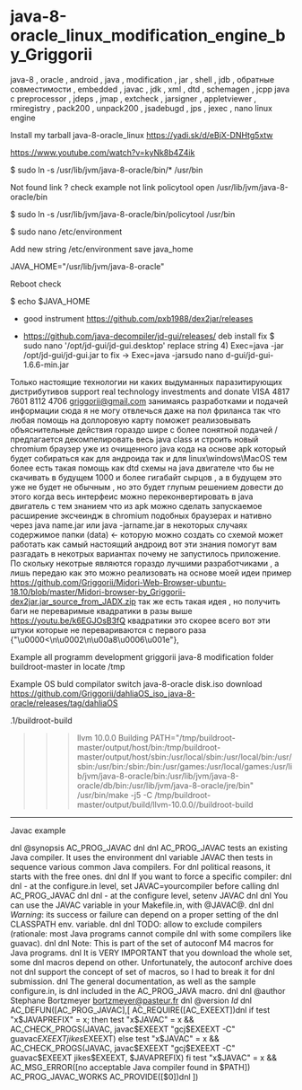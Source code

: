 # java-8-oracle_linux_modification_engine_by_Griggorii
java-8 , oracle , android , java , modification , jar , shell , jdb , обратные совместимости , embedded , javac , jdk , xml , dtd , schemagen , jcpp java c  preprocessor , jdeps , jmap , extcheck , jarsigner , appletviewer , rmiregistry , pack200 , unpack200 , jsadebugd , jps , jexec , nano linux engine

Install my tarball java-8-oracle_linux https://yadi.sk/d/eBjX-DNHtg5xtw

https://www.youtube.com/watch?v=kyNk8b4Z4ik

$ sudo ln -s /usr/lib/jvm/java-8-oracle/bin/* /usr/bin

Not found link ? check example not link policytool open /usr/lib/jvm/java-8-oracle/bin

$ sudo ln -s /usr/lib/jvm/java-8-oracle/bin/policytool /usr/bin

$ sudo nano /etc/environment

Add new string /etc/environment save java_home  

JAVA_HOME="/usr/lib/jvm/java-8-oracle"

Reboot check 

$ echo $JAVA_HOME

+ good instrument https://github.com/pxb1988/dex2jar/releases

+ https://github.com/java-decompiler/jd-gui/releases/ deb install fix $ sudo nano '/opt/jd-gui/jd-gui.desktop' replace string 4) Exec=java -jar /opt/jd-gui/jd-gui.jar to fix ->  Exec=java -jarsudo nano d-gui/jd-gui-1.6.6-min.jar

Только настоящие технологии ни каких выдуманных паразитирующих дистрибутивов support real technology investments and donate VISA 4817 7601 8112 4706 griggorii@gmail.com занимаясь разработками и подачей информации сюда я не могу отвлечься даже на пол фриланса так что любая помощь на доллоровую карту поможет  реализовывать объяснительные действия гораздо шире с более понятной подачей / предлагается декомпелировать весь java class и строить новый chromium браузер уже из очищенного java кода на основе apk который будет собираться как для андроида так и для linux\windows\MacOS тем более есть такая помощь как dtd схемы на java двигателе что бы не скачивать в будущем 1000 и более гигабайт сырцов , а в будущем это уже не будет не обычным , но это будет глупым решением довести до этого когда весь интерфеис можно переконвертировать в java двигатель с тем знанием что из apk можно сделать запускаемое расширение эксчеиндж в chromium подобных браузерах и нативно через java name.jar или java -jarname.jar в некоторых случаях содержимое папки (data) <- которую можно создать со схемой может работать как самый настоящий андроид вот эти знания помогут вам разгадать в некотрых вариантах почему не запустилось приложение. По скольку некотрые являются гораздо лучшими разработчиками , а лишь передаю как это можно реализовать на основе моей идеи пример https://github.com/Griggorii/Midori-Web-Browser-ubuntu-18.10/blob/master/Midori-browser-by_Griggorii-dex2jar.jar_source_from_JADX.zip так же есть такая идея , но получить баги не переваримые квадратики в разы выше https://youtu.be/k6EGJOsB3fQ квадратики это скорее всего вот эти штуки которые не перевариваются с первого раза {"\u0000<\n\u0002\n\u00a8\u0006\u001e"},

Example all programm development griggorii java-8 modification folder buildroot-master in locate /tmp

Example OS buld compilator switch java-8-oracle disk.iso download https://github.com/Griggorii/dahliaOS_iso_java-8-oracle/releases/tag/dahliaOS

.1/buildroot-build
>>> llvm 10.0.0 Building
PATH="/tmp/buildroot-master/output/host/bin:/tmp/buildroot-master/output/host/sbin:/usr/local/sbin:/usr/local/bin:/usr/sbin:/usr/bin:/sbin:/bin:/usr/games:/usr/local/games:/usr/lib/jvm/java-8-oracle/bin:/usr/lib/jvm/java-8-oracle/db/bin:/usr/lib/jvm/java-8-oracle/jre/bin"  /usr/bin/make -j5  -C /tmp/buildroot-master/output/build/llvm-10.0.0//buildroot-build

____________________________________________________________________________________________________________________________________________________

Javac example

dnl @synopsis AC_PROG_JAVAC
dnl
dnl AC_PROG_JAVAC tests an existing Java compiler. It uses the environment
dnl variable JAVAC then tests in sequence various common Java compilers. For
dnl political reasons, it starts with the free ones.
dnl
dnl If you want to force a specific compiler:
dnl
dnl - at the configure.in level, set JAVAC=yourcompiler before calling
dnl AC_PROG_JAVAC
dnl
dnl - at the configure level, setenv JAVAC
dnl
dnl You can use the JAVAC variable in your Makefile.in, with @JAVAC@.
dnl
dnl *Warning*: its success or failure can depend on a proper setting of the
dnl CLASSPATH env. variable.
dnl
dnl TODO: allow to exclude compilers (rationale: most Java programs cannot compile
dnl with some compilers like guavac).
dnl
dnl Note: This is part of the set of autoconf M4 macros for Java programs.
dnl It is VERY IMPORTANT that you download the whole set, some
dnl macros depend on other. Unfortunately, the autoconf archive does not
dnl support the concept of set of macros, so I had to break it for
dnl submission.
dnl The general documentation, as well as the sample configure.in, is
dnl included in the AC_PROG_JAVA macro.
dnl
dnl @author Stephane Bortzmeyer <bortzmeyer@pasteur.fr>
dnl @version $Id$
dnl
AC_DEFUN([AC_PROG_JAVAC],[
AC_REQUIRE([AC_EXEEXT])dnl
if test "x$JAVAPREFIX" = x; then
        test "x$JAVAC" = x && AC_CHECK_PROGS(JAVAC, javac$EXEEXT "gcj$EXEEXT -C" guavac$EXEEXT jikes$EXEEXT)
else
        test "x$JAVAC" = x && AC_CHECK_PROGS(JAVAC, javac$EXEEXT "gcj$EXEEXT -C" guavac$EXEEXT jikes$EXEEXT, $JAVAPREFIX)
fi
test "x$JAVAC" = x && AC_MSG_ERROR([no acceptable Java compiler found in \$PATH])
AC_PROG_JAVAC_WORKS
AC_PROVIDE([$0])dnl
])
